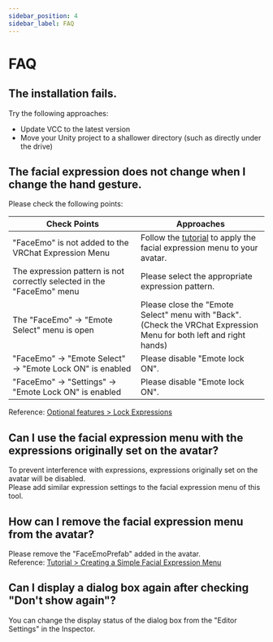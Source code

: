 ```yaml
---
sidebar_position: 4
sidebar_label: FAQ
---
```


# FAQ

## The installation fails.

Try the following approaches:

- Update VCC to the latest version
- Move your Unity project to a shallower directory (such as directly under the drive)

## The facial expression does not change when I change the hand gesture.

Please check the following points:

|<center>Check Points</center>|<center>Approaches</center>|
|:-|:-|
| "FaceEmo" is not added to the VRChat Expression Menu | Follow the [tutorial](../tutorials) to apply the facial expression menu to your avatar. |
| The expression pattern is not correctly selected in the "FaceEmo" menu | Please select the appropriate expression pattern. |
| The "FaceEmo" → "Emote Select" menu is open | Please close the "Emote Select" menu with "Back". <br/> (Check the VRChat Expression Menu for both left and right hands) |
| "FaceEmo" → "Emote Select" → "Emote Lock ON" is enabled | Please disable "Emote lock ON". |
| "FaceEmo" → "Settings" → "Emote Lock ON" is enabled | Please disable "Emote lock ON". |

Reference: [Optional features > Lock Expressions](../optional-functions/emote-lock/)

## Can I use the facial expression menu with the expressions originally set on the avatar?

To prevent interference with expressions, expressions originally set on the avatar will be disabled.  
Please add similar expression settings to the facial expression menu of this tool.

## How can I remove the facial expression menu from the avatar?

Please remove the "FaceEmoPrefab" added in the avatar.  
Reference: [Tutorial > Creating a Simple Facial Expression Menu](../tutorials/simple-menu/)

## Can I display a dialog box again after checking "Don't show again"?

You can change the display status of the dialog box from the "Editor Settings" in the Inspector.
